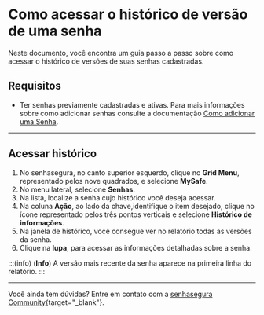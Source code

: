 # Como acessar o histórico de versão de uma senha

Neste documento, você encontra um guia passo a passo sobre como acessar o histórico de versões de suas senhas cadastradas.

## Requisitos
* Ter senhas previamente cadastradas e ativas. Para mais informações sobre como adicionar senhas consulte a documentação [Como adicionar uma Senha](/v3-33/docs/pt/mysafe-passwords-add).

***

## Acessar histórico

1. No senhasegura, no canto superior esquerdo, clique no **Grid Menu**, representado pelos nove quadrados, e selecione **MySafe**.
2. No menu lateral, selecione  **Senhas**. 
3. Na lista, localize a senha cujo histórico você deseja acessar.
4. Na coluna **Ação**, ao lado da chave,identifique o item desejado, clique no ícone representado pelos três pontos verticais e selecione **Histórico de informações**.
5. Na janela de histórico, você consegue ver no relatório todas as versões da senha.
6. Clique na **lupa**, para acessar as informações detalhadas sobre a senha.

:::(info) (**Info**)
A versão mais recente da senha aparece na primeira linha do relatório.
:::
***


Você ainda tem dúvidas? Entre em contato com a  [senhasegura Community](https://community.senhasegura.io/){target="_blank"}.